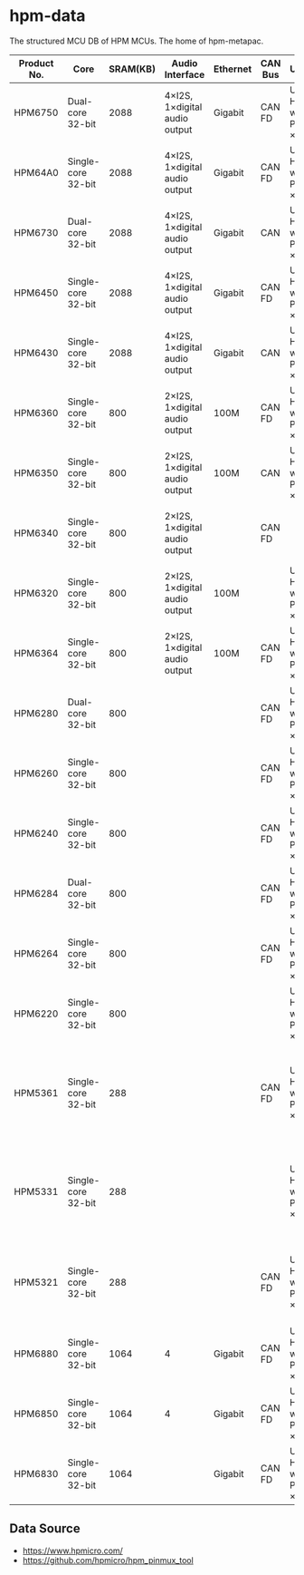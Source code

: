 # hpm-data

The structured MCU DB of HPM MCUs. The home of hpm-metapac.

| Product No. | Core | SRAM(KB) | Audio Interface | Ethernet | CAN Bus | USB | Cryptographic | ADC | Packaging | Temperature Range | Extra Note |
|-----------------------------------------------|-------------------------------------|------|-------------------------------|---------|--------|------------------|-----------------------|----------------------|--------------------------------------|---------------------------|--------|
| HPM6750 | Dual-core 32-bit | 2088 | 4×I2S, 1×digital audio output | Gigabit | CAN FD | USB HS w/ PHY ×2 | AES128/256, SHA-1/256 | 3×12 bits, 1×16 bits | 14×14 289BGA 0.8P,10×10 196BGA 0.65P | -40~105                   |     |
| HPM64A0 | Single-core 32-bit | 2088 | 4×I2S, 1×digital audio output | Gigabit | CAN FD | USB HS w/ PHY ×2 | AES128/256, SHA-1/256 | 3×12 bits, 1×16 bits | 14×14 289BGA 0.8P,10×10 196BGA 0.65P | AEC-Q100 G2: -40℃~105℃ Ta | Automotive Grade High Performance MCU |
| HPM6730 | Dual-core 32-bit | 2088 | 4×I2S, 1×digital audio output | Gigabit | CAN    | USB HS w/ PHY ×2 | AES128/256, SHA-1/256 | 3×12 bits, 1×16 bits | 14×14 289BGA 0.8P,10×10 196BGA 0.65P |                           |     |
| HPM6450 | Single-core 32-bit | 2088 | 4×I2S, 1×digital audio output | Gigabit | CAN FD | USB HS w/ PHY ×2 | AES128/256, SHA-1/256 | 3×12 bits, 1×16 bits | 14×14 289BGA 0.8P,10×10 196BGA 0.65P |                           |     |
| HPM6430 | Single-core 32-bit | 2088 | 4×I2S, 1×digital audio output | Gigabit | CAN    | USB HS w/ PHY ×2 | AES128/256, SHA-1/256 | 3×12 bits, 1×16 bits | 14×14 289BGA 0.8P,10×10 196BGA 0.65P |                           |     |
| HPM6360 | Single-core 32-bit | 800 | 2×I2S, 1×digital audio output | 100M | CAN FD | USB HS w/ PHY ×1 | AES128/256, SHA-1/256 | 3×16 bits | 20×20 144eLQFP P0.5,7×7 116BGA P0.5 | -40∼125 °C Tj，-40∼105 °C Ta |     |
| HPM6350 | Single-core 32-bit | 800 | 2×I2S, 1×digital audio output | 100M | CAN    | USB HS w/ PHY ×1 | AES128/256, SHA-1/256 | 3×16 bits | 20×20 144eLQFP P0.5,7×7 116BGA P0.5 | -40∼125 °C Tj，-40∼105 °C Ta |     |
| HPM6340 | Single-core 32-bit | 800 | 2×I2S, 1×digital audio output |    | CAN FD |    | AES128/256, SHA-1/256 | 3×16 bits | 20×20 144eLQFP P0.5,7×7 116BGA P0.5 | -40∼125 °C Tj，-40∼105 °C Ta |     |
| HPM6320 | Single-core 32-bit | 800 | 2×I2S, 1×digital audio output | 100M |    | USB HS w/ PHY ×1 | AES128/256, SHA-1/256 | 1×16 bit  | 20×20 144eLQFP P0.5,7×7 116BGA P0.5 | -40∼125 °C Tj，-40∼105 °C Ta |     |
| HPM6364 | Single-core 32-bit | 800 | 2×I2S, 1×digital audio output | 100M | CAN FD | USB HS w/ PHY ×1 | AES128/256, SHA-1/256 | 3×16 bits | 20×20 144eLQFP P0.5,7×7 116BGA P0.5 | -40∼125 °C Tj，-40∼105 °C Ta |     |
| HPM6280 | Dual-core 32-bit | 800 |    |    | CAN FD | USB HS w/ PHY ×1 | AES128/256, SHA-1/256 | 3×16 bits | 20×20 144eLQFP P0.5,7×7 116BGA P0.5 | -40∼125 °C Tj，-40∼105 °C Ta |     |
| HPM6260 | Single-core 32-bit | 800 |    |    | CAN FD | USB HS w/ PHY ×1 | AES128/256, SHA-1/256 | 3×16 bits | 20×20 144eLQFP P0.5,7×7 116BGA P0.5 | -40∼125 °C Tj，-40∼105 °C Ta |     |
| HPM6240 | Single-core 32-bit | 800 |    |    | CAN FD | USB HS w/ PHY ×1 | AES128/256, SHA-1/256 | 3×16 bits | 20×20 144eLQFP P0.5,7×7 116BGA P0.5 | -40∼125 °C Tj，-40∼105 °C Ta |     |
| HPM6284 | Dual-core 32-bit | 800 |    |    | CAN FD | USB HS w/ PHY ×1 | AES128/256, SHA-1/256 | 3×16 bits | 20×20 144eLQFP P0.5,7×7 116BGA P0.5 | -40∼125 °C Tj，-40∼105 °C Ta |     |
| HPM6264 | Single-core 32-bit | 800 |    |    | CAN FD | USB HS w/ PHY ×1 | AES128/256, SHA-1/256 | 3×16 bits | 20×20 144eLQFP P0.5,7×7 116BGA P0.5 | -40∼125 °C Tj，-40∼105 °C Ta |     |
| HPM6220 | Single-core 32-bit | 800 |    |    |    | USB HS w/ PHY ×1 | AES128/256, SHA-1/256 | 1×16 bit  |                                     | -40∼125 °C Tj，-40∼105 °C Ta |     |
| HPM5361 | Single-core 32-bit | 288 |    |    | CAN FD | USB HS w/ PHY ×1 | AES128/256, SHA-1/256 | 2*16bit | 14×14 100LQFP P0.5，10×10 64LQFP P0.5，6×6 48QFN P0.4 | −40 ∼ 125◦C Tj    −40 ∼ 105◦C Ta |     |
| HPM5331 | Single-core 32-bit | 288 |    |    |    | USB HS w/ PHY ×1 | AES128/256, SHA-1/256 | 2*16bit | 14×14 100LQFP P0.5，10×10 64LQFP P0.5，6×6 48QFN P0.4 | −40 ∼ 125◦C Tj    −40 ∼ 105◦C Ta |     |
| HPM5321 | Single-core 32-bit | 288 |    |    | CAN FD | USB HS w/ PHY ×1 | AES128/256, SHA-1/256 | 2*16bit | 14×14 100LQFP P0.5 10×10 64LQFP P0.5 6×6 48QFN P0.4 | −40 ∼ 125◦C Tj    −40 ∼ 105◦C Ta |     |
| HPM6880 | Single-core 32-bit | 1064 | 4 | Gigabit | CAN FD | USB HS w/ PHY ×1 | AES128/256, SHA-1/256 | 1×16 bit | 17×17 417BGA P0.8 | −40 ∼ 105 | 2.5D OpenVG GPU |
| HPM6850 | Single-core 32-bit | 1064 | 4 | Gigabit | CAN FD | USB HS w/ PHY ×1 | AES128/256, SHA-1/256 | 1×16 bit | 17×17 417BGA P0.8 | −40 ∼ 105 | 2.5D OpenVG GPU |
| HPM6830 | Single-core 32-bit | 1064 |    | Gigabit | CAN FD | USB HS w/ PHY ×1 | AES128/256, SHA-1/256 | 1×16 bit | 17×17 417BGA P0.8 | −40 ∼ 105 |     |


## Data Source

- <https://www.hpmicro.com/>
- <https://github.com/hpmicro/hpm_pinmux_tool>
